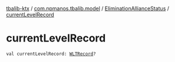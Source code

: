 [tbalib-ktx](../../index.md) / [com.npmanos.tbalib.model](../index.md) / [EliminationAllianceStatus](index.md) / [currentLevelRecord](./current-level-record.md)

# currentLevelRecord

`val currentLevelRecord: `[`WLTRecord`](../-w-l-t-record/index.md)`?`